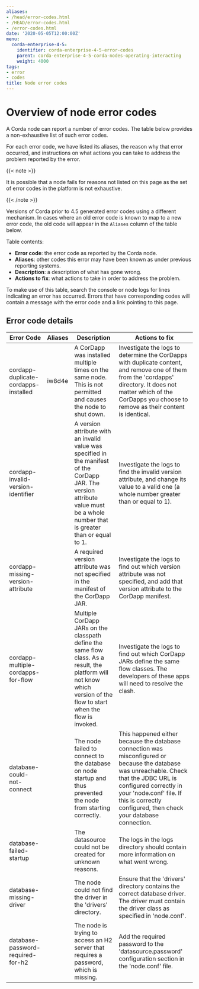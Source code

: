 ```yaml
---
aliases:
- /head/error-codes.html
- /HEAD/error-codes.html
- /error-codes.html
date: '2020-05-05T12:00:00Z'
menu:
  corda-enterprise-4-5:
    identifier: corda-enterprise-4-5-error-codes
    parent: corda-enterprise-4-5-corda-nodes-operating-interacting
    weight: 4000
tags:
- error
- codes
title: Node error codes
---
```


# Overview of node error codes

A Corda node can report a number of error codes. The table below provides a non-exhaustive list of such error codes.

For each error code, we have listed its aliases, the reason why that error occurred, and instructions on what actions
you can take to address the problem reported by the error.

{{< note >}}

It is possible that a node fails for reasons not listed on this page as the set of error codes in the platform is not exhaustive.

{{< /note >}}

Versions of Corda prior to 4.5 generated error codes using a different mechanism. In cases where an old error code is
known to map to a new error code, the old code will appear in the `Aliases` column of the table below.

Table contents:
 - **Error code**: the error code as reported by the Corda node.
 - **Aliases**: other codes this error may have been known as under previous reporting systems.
 - **Description**: a description of what has gone wrong.
 - **Actions to fix**: what actions to take in order to address the problem.

To make use of this table, search the console or node logs for lines indicating an error has occurred. Errors that have
corresponding codes will contain a message with the error code and a link pointing to this page.

## Error code details

| Error Code | Aliases | Description | Actions to fix |
| ---------- | ------- | ----------- | -------------- |
| cordapp-duplicate-cordapps-installed | iw8d4e | A CorDapp was installed multiple times on the same node. This is not permitted and causes the node to shut down. | Investigate the logs to determine the CorDapps with duplicate content, and remove one of them from the 'cordapps' directory. It does not matter which of the CorDapps you choose to remove as their content is identical. |
| cordapp-invalid-version-identifier |  | A version attribute with an invalid value was specified in the manifest of the CorDapp JAR. The version attribute value must be a whole number that is greater than or equal to 1. | Investigate the logs to find the invalid version attribute, and change its value to a valid one (a whole number greater than or equal to 1). |
| cordapp-missing-version-attribute |  | A required version attribute was not specified in the manifest of the CorDapp JAR. | Investigate the logs to find out which version attribute was not specified, and add that version attribute to the CorDapp manifest. |
| cordapp-multiple-cordapps-for-flow |  | Multiple CorDapp JARs on the classpath define the same flow class. As a result, the platform will not know which version of the flow to start when the flow is invoked. | Investigate the logs to find out which CorDapp JARs define the same flow classes. The developers of these apps will need to resolve the clash. |
| database-could-not-connect |  | The node failed to connect to the database on node startup and thus prevented the node from starting correctly. | This happened either because the database connection was misconfigured or because the database was unreachable. Check that the JDBC URL is configured correctly in your 'node.conf' file. If this is correctly configured, then check your database connection. |
| database-failed-startup |  | The datasource could not be created for unknown reasons. | The logs in the logs directory should contain more information on what went wrong. |
| database-missing-driver |  | The node could not find the driver in the 'drivers' directory. | Ensure that the 'drivers' directory contains the correct database driver. The driver must contain the driver class as specified in 'node.conf'.  |
| database-password-required-for-h2 |  | The node is trying to access an H2 server that requires a password, which is missing. | Add the required password to the 'datasource.password' configuration section in the 'node.conf' file. |
